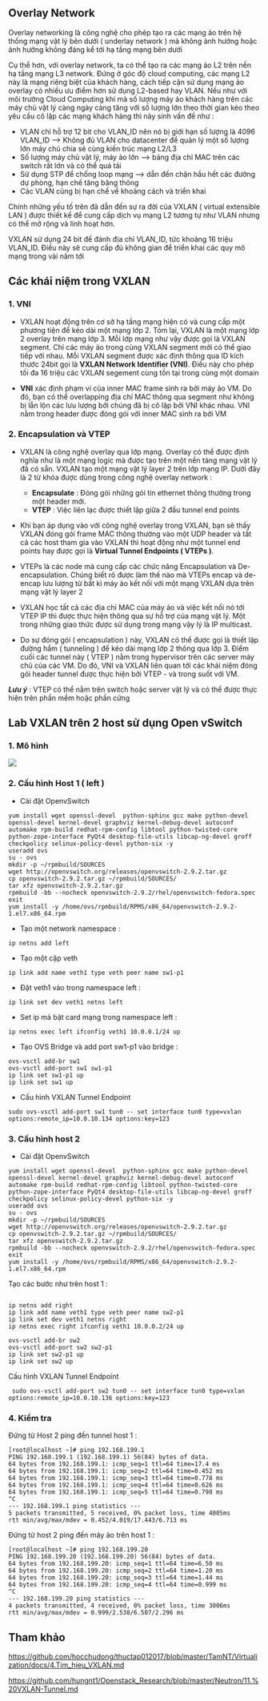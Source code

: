 ## Overlay Network

Overlay networking là công nghệ cho phép tạo ra các mạng ảo trên hệ thống mạng vật lý bên dưới ( underlay network ) mà không ảnh hưởng hoặc ảnh hưởng không đáng kể tới hạ tầng mạng bên dưới

Cụ thể hơn, với overlay network, ta có thể tạo ra các mạng ảo L2 trên nền hạ tầng mạng L3 network. Đứng ở góc độ cloud computing, các mạng L2 này là mạng riêng biệt của khách hàng, cách tiếp cận sử dụng mạng ảo overlay có nhiều ưu điểm hơn sử dụng L2-based hay VLAN. Nếu như với môi trường Cloud Computing khi mà số lượng máy ảo khách hàng trên các máy chủ vật lý càng ngày càng tăng với số lượng lớn theo thời gian kéo theo yêu cầu cô lập các mạng khách hàng thì nảy sinh vấn đề như : 

  - VLAN chỉ hỗ trợ 12 bit cho VLAN_ID nên nó bị giới hạn số lượng là 4096 VLAN_ID --> Không đủ VLAN cho datacenter để quản lý một số lượng lớn máy chủ chia sẻ cùng kiến trúc mạng L2/L3
  - Số lượng máy chủ vật lý, máy ảo lớn --> bảng địa chỉ MAC trên các switch rất lớn và có thể quá tải
  - Sử dụng STP để chống loop mạng --> dẫn đến chặn hầu hết các đường dự phòng, hạn chế tăng băng thông
  - Các VLAN cũng bị hạn chế về khoảng cách và triển khai
  
Chính những yếu tố trên đã dẫn đến sự ra đời của VXLAN ( virtual extensible LAN ) được thiết kể để cung cấp dịch vụ mạng L2 tương tự như VLAN nhưng có thể mở rộng và linh hoạt hơn.

VXLAN sử dụng 24 bit để đánh địa chỉ VLAN_ID, tức khoảng 16 triệu VLAN_ID. Điều này sẽ cung cấp đủ không gian để triển khai các quy mô mạng trong vài năm tới

## Các khái niệm trong VXLAN

### 1. VNI

- VXLAN hoạt động trên cơ sở hạ tầng mạng hiện có và cung cấp một phương tiện để kéo dài một mạng lớp 2. Tóm lại, VXLAN là một mạng lớp 2 overlay trên mạng lớp 3. Mỗi lớp mạng như vậy được gọi là VXLAN segment. Chỉ các máy ảo trong cùng VXLAN segment mới có thể giao tiếp với nhau. Mỗi VXLAN segment được xác định thông qua ID kích thước 24bit gọi là **VXLAN Network Identifier (VNI)**. Điều này cho phép tối đa 16 triệu các VXLAN segement cùng tồn tại trong cùng một domain

- **VNI** xác định phạm vi của inner MAC frame sinh ra bởi máy ảo VM. Do đó, bạn có thể overlapping địa chỉ MAC thông qua segment như không bị lẫn lộn các lưu lượng bởi chúng đã bị cô lập bởi VNI khác nhau. VNI nằm trong header được đóng gói với inner MAC sinh ra bởi VM

### 2. Encapsulation và VTEP

- VXLAN là công nghệ overlay qua lớp mạng. Overlay có thể được định nghĩa như là một mạng logic mà được tạo trên một nền tảng mạng vật lý đã có sẵn. VXLAN tạo một mạng vật lý layer 2 trên lớp mạng IP. Dưới đây là 2 từ khóa được dùng trong công nghệ overlay network :

  - **Encapsulate** : Đóng gói những gói tin ethernet thông thường trong một header mới.
  - **VTEP** : Việc liên lạc được thiết lập giữa 2 đầu tunnel end points 
  
- Khi bạn áp dụng vào với công nghệ overlay trong VXLAN, bạn sẽ thấy VXLAN đóng gói frame MAC thông thường vào một UDP header và tất cả các host tham gia vào VXLAN thì hoạt động như một tunnel end points hay được gọi là **Virtual Tunnel Endpoints ( VTEPs )**.

- VTEPs là các node mà cung cấp các chức năng Encapsulation và De-encapsulation. Chúng biết rõ được làm thế nào mà VTEPs encap và de-encap lưu lượng từ bất kì máy ảo kết nối với một mạng VXLAN dựa trên mạng vật lý layer 2

- VXLAN học tất cả các địa chỉ MAC của máy ảo và việc kết nối nó tới VTEP IP thì được thực hiện thông qua sự hỗ trợ của mạng vật lý. Một trong những giao thức được sử dụng trong mạng vậy lý là IP multicast. 

- Do sự đóng gói ( encapsulation ) này, VXLAN có thể được gọi là thiết lập đường hầm ( tunneling ) để kéo dài mạng lớp 2 thông qua lớp 3. Điểm cuối các tunnel này ( VTEP ) nằm trong hypervisor trên các server máy chủ của các VM. Do đó, VNI và VXLAN liên quan tới các khái niệm đóng gói header tunnel được thực hiện bởi VTEP - và trong suốt với VM.

***Lưu ý*** : VTEP có thể nằm trên switch hoặc server vật lý và có thể được thực hiện trên phần mềm hoặc phần cứng

## Lab VXLAN trên 2 host sử dụng Open vSwitch

### 1. Mô hình 

<img src="https://github.com/vjnkvt/Images/blob/master/mohinhlabvxlan.png">

### 2. Cấu hình Host 1 ( left )

- Cài đặt OpenvSwitch

```
yum install wget openssl-devel  python-sphinx gcc make python-devel openssl-devel kernel-devel graphviz kernel-debug-devel autoconf automake rpm-build redhat-rpm-config libtool python-twisted-core python-zope-interface PyQt4 desktop-file-utils libcap-ng-devel groff checkpolicy selinux-policy-devel python-six -y 
useradd ovs
su - ovs
mkdir -p ~/rpmbuild/SOURCES
wget http://openvswitch.org/releases/openvswitch-2.9.2.tar.gz
cp openvswitch-2.9.2.tar.gz ~/rpmbuild/SOURCES/
tar xfz openvswitch-2.9.2.tar.gz
rpmbuild -bb --nocheck openvswitch-2.9.2/rhel/openvswitch-fedora.spec
exit
yum install -y /home/ovs/rpmbuild/RPMS/x86_64/openvswitch-2.9.2-1.el7.x86_64.rpm
```

- Tạo một network namespace :

``ip netns add left``

- Tạo một cặp veth

``ip link add name veth1 type veth peer name sw1-p1``

- Đặt veth1 vào trong namespace left :

``ip link set dev veth1 netns left``

- Set ip mà bật card mạng trong namespace left :

``ip netns exec left ifconfig veth1 10.0.0.1/24 up``

- Tạo OVS Bridge và add port sw1-p1 vào bridge :

```
ovs-vsctl add-br sw1
ovs-vsctl add-port sw1 sw1-p1
ip link set sw1-p1 up
ip link set sw1 up
```

- Cấu hình VXLAN Tunnel Endpoint

``sudo ovs-vsctl add-port sw1 tun0 -- set interface tun0 type=vxlan options:remote_ip=10.0.10.134 options:key=123``



### 3. Cấu hình host 2 

- Cài đặt OpenvSwitch

```
yum install wget openssl-devel  python-sphinx gcc make python-devel openssl-devel kernel-devel graphviz kernel-debug-devel autoconf automake rpm-build redhat-rpm-config libtool python-twisted-core python-zope-interface PyQt4 desktop-file-utils libcap-ng-devel groff checkpolicy selinux-policy-devel python-six -y 
useradd ovs
su - ovs
mkdir -p ~/rpmbuild/SOURCES
wget http://openvswitch.org/releases/openvswitch-2.9.2.tar.gz
cp openvswitch-2.9.2.tar.gz ~/rpmbuild/SOURCES/
tar xfz openvswitch-2.9.2.tar.gz
rpmbuild -bb --nocheck openvswitch-2.9.2/rhel/openvswitch-fedora.spec
exit
yum install -y /home/ovs/rpmbuild/RPMS/x86_64/openvswitch-2.9.2-1.el7.x86_64.rpm
```

Tạo các bước như trên host 1 :

```

ip netns add right
ip link add name veth1 type veth peer name sw2-p1
ip link set dev veth1 netns right
ip netns exec right ifconfig veth1 10.0.0.2/24 up

ovs-vsctl add-br sw2
ovs-vsctl add-port sw2 sw2-p1
ip link set sw2-p1 up
ip link set sw2 up
```

Cấu hình  VXLAN Tunnel Endpoint

``
sudo ovs-vsctl add-port sw2 tun0 -- set interface tun0 type=vxlan options:remote_ip=10.0.10.136 options:key=123``


### 4. Kiểm tra

Đứng từ Host 2 ping đến tunnel host 1 :

```
[root@localhost ~]# ping 192.168.199.1
PING 192.168.199.1 (192.168.199.1) 56(84) bytes of data.
64 bytes from 192.168.199.1: icmp_seq=1 ttl=64 time=17.4 ms
64 bytes from 192.168.199.1: icmp_seq=2 ttl=64 time=0.452 ms
64 bytes from 192.168.199.1: icmp_seq=3 ttl=64 time=0.778 ms
64 bytes from 192.168.199.1: icmp_seq=4 ttl=64 time=0.626 ms
64 bytes from 192.168.199.1: icmp_seq=5 ttl=64 time=0.798 ms
^C
--- 192.168.199.1 ping statistics ---
5 packets transmitted, 5 received, 0% packet loss, time 4005ms
rtt min/avg/max/mdev = 0.452/4.019/17.443/6.713 ms
```

Đứng từ host 2 ping đến máy ảo trên host 1 :

```
[root@localhost ~]# ping 192.168.199.20
PING 192.168.199.20 (192.168.199.20) 56(84) bytes of data.
64 bytes from 192.168.199.20: icmp_seq=1 ttl=64 time=6.50 ms
64 bytes from 192.168.199.20: icmp_seq=2 ttl=64 time=1.20 ms
64 bytes from 192.168.199.20: icmp_seq=3 ttl=64 time=1.44 ms
64 bytes from 192.168.199.20: icmp_seq=4 ttl=64 time=0.999 ms
^C
--- 192.168.199.20 ping statistics ---
4 packets transmitted, 4 received, 0% packet loss, time 3006ms
rtt min/avg/max/mdev = 0.999/2.538/6.507/2.296 ms
```

## Tham khảo

https://github.com/hocchudong/thuctap012017/blob/master/TamNT/Virtualization/docs/4.Tim_hieu_VXLAN.md

https://github.com/hungnt1/Openstack_Research/blob/master/Neutron/11.%20VXLAN-Tunnel.md

